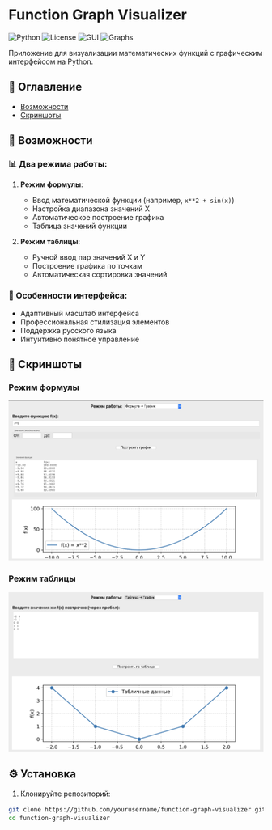 # Function Graph Visualizer

![Python](https://img.shields.io/badge/Python-3.8%2B-blue)
![License](https://img.shields.io/badge/License-MIT-green)
![GUI](https://img.shields.io/badge/GUI-Tkinter-yellow)
![Graphs](https://img.shields.io/badge/Graphs-Matplotlib-orange)

Приложение для визуализации математических функций с графическим интерфейсом на Python.

## 📌 Оглавление
- [Возможности](#-возможности)
- [Скриншоты](#-скриншоты)

## 🌟 Возможности

### 📊 Два режима работы:
1. **Режим формулы**:
   - Ввод математической функции (например, `x**2 + sin(x)`)
   - Настройка диапазона значений X
   - Автоматическое построение графика
   - Таблица значений функции

2. **Режим таблицы**:
   - Ручной ввод пар значений X и Y
   - Построение графика по точкам
   - Автоматическая сортировка значений

### 🎨 Особенности интерфейса:
- Адаптивный масштаб интерфейса
- Профессиональная стилизация элементов
- Поддержка русского языка
- Интуитивно понятное управление

## 📸 Скриншоты

### Режим формулы
![Формула](formula_mode.png)

### Режим таблицы
![Таблица](table_mode.png)

## ⚙️ Установка

1. Клонируйте репозиторий:
```bash
git clone https://github.com/yourusername/function-graph-visualizer.git
cd function-graph-visualizer
